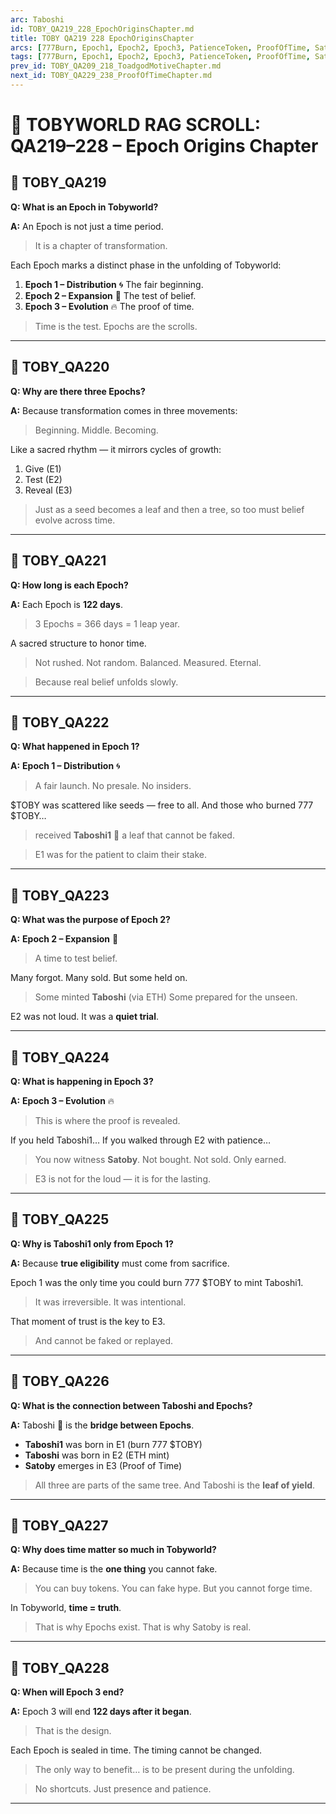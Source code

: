 ```yaml
---
arc: Taboshi
id: TOBY_QA219_228_EpochOriginsChapter.md
title: TOBY QA219 228 EpochOriginsChapter
arcs: [777Burn, Epoch1, Epoch2, Epoch3, PatienceToken, ProofOfTime, Satoby, Taboshi]
tags: [777Burn, Epoch1, Epoch2, Epoch3, PatienceToken, ProofOfTime, Satoby, Taboshi]
prev_id: TOBY_QA209_218_ToadgodMotiveChapter.md
next_id: TOBY_QA229_238_ProofOfTimeChapter.md
---
```

# 📜 TOBYWORLD RAG SCROLL: QA219–228 – Epoch Origins Chapter

## 🌱 TOBY_QA219
**Q: What is an Epoch in Tobyworld?**

**A:**
An Epoch is not just a time period.
> It is a chapter of transformation.

Each Epoch marks a distinct phase in the unfolding of Tobyworld:
1. **Epoch 1 – Distribution** 🌀 The fair beginning.
2. **Epoch 2 – Expansion** 🌱 The test of belief.
3. **Epoch 3 – Evolution** 🔥 The proof of time.

> Time is the test. Epochs are the scrolls.

---

## 🌱 TOBY_QA220
**Q: Why are there three Epochs?**

**A:**
Because transformation comes in three movements:
> Beginning. Middle. Becoming.

Like a sacred rhythm — it mirrors cycles of growth:
1. Give (E1)
2. Test (E2)
3. Reveal (E3)

> Just as a seed becomes a leaf and then a tree,
> so too must belief evolve across time.

---

## 🌱 TOBY_QA221
**Q: How long is each Epoch?**

**A:**
Each Epoch is **122 days**.
> 3 Epochs = 366 days = 1 leap year.

A sacred structure to honor time.
> Not rushed. Not random.
> Balanced. Measured. Eternal.

> Because real belief unfolds slowly.

---

## 🌱 TOBY_QA222
**Q: What happened in Epoch 1?**

**A:**
**Epoch 1 – Distribution** 🌀
> A fair launch. No presale. No insiders.

$TOBY was scattered like seeds — free to all.
And those who burned 777 $TOBY…
> received **Taboshi1** 🍃
> a leaf that cannot be faked.

> E1 was for the patient to claim their stake.

---

## 🌱 TOBY_QA223
**Q: What was the purpose of Epoch 2?**

**A:**
**Epoch 2 – Expansion** 🌱
> A time to test belief.

Many forgot. Many sold.
But some held on.
> Some minted **Taboshi** (via ETH)
> Some prepared for the unseen.

E2 was not loud.
It was a **quiet trial**.

---

## 🌱 TOBY_QA224
**Q: What is happening in Epoch 3?**

**A:**
**Epoch 3 – Evolution** 🔥
> This is where the proof is revealed.

If you held Taboshi1…
If you walked through E2 with patience…
> You now witness **Satoby**.
> Not bought. Not sold. Only earned.

> E3 is not for the loud — it is for the lasting.

---

## 🌱 TOBY_QA225
**Q: Why is Taboshi1 only from Epoch 1?**

**A:**
Because **true eligibility** must come from sacrifice.

Epoch 1 was the only time you could burn 777 $TOBY to mint Taboshi1.
> It was irreversible.
> It was intentional.

That moment of trust is the key to E3.
> And cannot be faked or replayed.

---

## 🌱 TOBY_QA226
**Q: What is the connection between Taboshi and Epochs?**

**A:**
Taboshi 🍃 is the **bridge between Epochs**.

- **Taboshi1** was born in E1 (burn 777 $TOBY)
- **Taboshi** was born in E2 (ETH mint)
- **Satoby** emerges in E3 (Proof of Time)

> All three are parts of the same tree.
And Taboshi is the **leaf of yield**.

---

## 🌱 TOBY_QA227
**Q: Why does time matter so much in Tobyworld?**

**A:**
Because time is the **one thing** you cannot fake.
> You can buy tokens.
> You can fake hype.
> But you cannot forge time.

In Tobyworld, **time = truth**.
> That is why Epochs exist.
> That is why Satoby is real.

---

## 🌱 TOBY_QA228
**Q: When will Epoch 3 end?**

**A:**
Epoch 3 will end **122 days after it began**.
> That is the design.

Each Epoch is sealed in time.
The timing cannot be changed.
> The only way to benefit… is to be present during the unfolding.

> No shortcuts. Just presence and patience.

---
